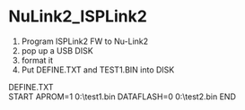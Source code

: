 # NuLink2_ISPLink2
1. Program ISPLink2 FW to Nu-Link2 
1. pop up a USB DISK 
1. format it
1. Put DEFINE.TXT and TEST1.BIN into DISK  

DEFINE.TXT  
    START
    APROM=1
    0:\\test1.bin
    DATAFLASH=0
    0:\\test2.bin
    END
